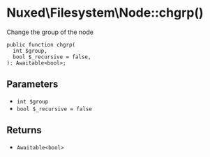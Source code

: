 # Nuxed\\Filesystem\\Node::chgrp()




Change the group of the node




``` Hack
public function chgrp(
  int $group,
  bool $_recursive = false,
): Awaitable<bool>;
```




## Parameters




+ ` int $group `
+ ` bool $_recursive = false `




## Returns




* ` Awaitable<bool> `